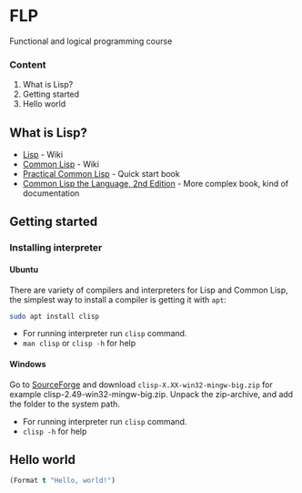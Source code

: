 # FLP
Functional and logical programming course

### Content
1. What is Lisp?
2. Getting started
3. Hello world 

## What is Lisp?
* [Lisp](https://en.wikipedia.org/wiki/Lisp_(programming_language)) - Wiki
* [Common Lisp](https://en.wikipedia.org/wiki/Common_Lisp) - Wiki
* [Practical Common Lisp](http://www.gigamonkeys.com/book/) - Quick start book
* [Common Lisp the Language, 2nd Edition](https://www.cs.cmu.edu/Groups/AI/html/cltl/clm/clm.html) - More complex book, kind of documentation

## Getting started
### Installing interpreter
#### Ubuntu
There are variety of compilers and interpreters for Lisp and Common Lisp, the simplest way to install a compiler is getting it with `apt`:
```bash
sudo apt install clisp
```
* For running interpreter run `clisp` command.
* `man clisp` or `clisp -h` for help
#### Windows
Go to [SourceForge](https://sourceforge.net/projects/clisp/files/) and download `clisp-X.XX-win32-mingw-big.zip` for example clisp-2.49-win32-mingw-big.zip.
Unpack the zip-archive, and add the folder to the system path.
* For running interpreter run `clisp` command.
* `clisp -h` for help

## Hello world 
```lisp
(Format t "Hello, world!")
```